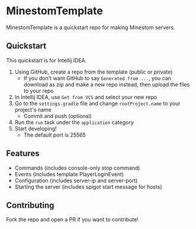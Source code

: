 # MinestomTemplate

MinestomTemplate is a quickstart repo for making Minestom servers.

## Quickstart

This quickstart is for Intellij IDEA.

1. Using GitHub, create a repo from the template (public or private)
    * If you don't want GitHub to say `Generated from ...`, you can download as zip and make a new repo instead, then upload the files to your repo
2. In Intellij IDEA, use `Get from VCS` and select your new repo
3. Go to the `settings.gradle` file and change `rootProject.name` to your project's name
    * Commit and push (optional)
4. Run the `run` task under the `application` category
5. Start developing!
    * The default port is 25565

## Features

* Commands (includes console-only stop command)
* Events (includes template PlayerLoginEvent)
* Configuration (includes server-ip and server-port)
* Starting the server (includes spigot start message for hosts)

## Contributing

Fork the repo and open a PR if you want to contribute!
